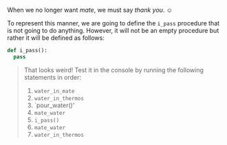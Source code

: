 When we no longer want _mate_, we must say _thank you_. :relaxed:

To represent this manner, we are going to define the `i_pass` procedure that is not going to do anything. However, it will not be an empty procedure but rather it will be defined as follows:

```python
def i_pass():
  pass
```

> That looks weird! Test it in the console by running the following statements in order:
>
> 1. `water_in_mate`
> 2. `water_in_thermos`
> 3. `pour_water()'
> 4. `mate_water`
> 5. `i_pass()`
> 6. `mate_water`
> 7. `water_in_thermos`
